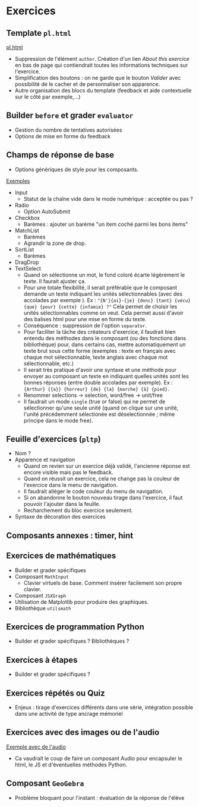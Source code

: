 # Exercices

## Template `pl.html`

[pl.html](apps/playexo/templates/playexo/pl.html)

* Suppression de l'élément `author`. Création d'un lien *About this exercice* en bas de page qui contiendrait toutes les informations techniques sur l'exercice.
* Simplification des boutons  : on ne garde que le bouton *Valider* avec possibilité de le cacher et de personnaliser son apparence.
* Autre organisation des blocs du template (feedback et aide contextuelle sur le côté par exemple,...) 

## Builder `before` et grader `evaluator`

- Gestion du nombre de tentatives autorisées
- Options de mise en forme du feedback

## Champs de réponse de base

- Options génériques de style pour les composants.

[Exemples](https://pl.u-pem.fr/activity/play/256/)

- Input
  - Statut de la chaîne vide dans le mode numérique : acceptée ou pas ?
- Radio
  - Option AutoSubmit
- Checkbox
  - Barèmes : ajouter un barème "un item coché parmi les bons items"
- MatchList
  - Barèmes
  - Agrandir la zone de drop.
- SortList
  - Barèmes
- DragDrop
- TextSelect
  - Quand on sélectionne un mot, le fond coloré écarte légèrement le texte. Il faurait ajuster ça.
  - Pour une totale flexibilité, il serait préférable que le composant demande un texte indiquant les unités sélectionnables (avec des accolades par exemple ). Ex : `"{N'}{ai}-{je} {donc} {tant} {vécu} {que} {pour} {cette} {infamie} ?"`
  Cela permet de choisir les unités sélectionnables comme on veut. Cela permet aussi d'avoir des balises html pour une mise en forme du texte.
  - Conséquence : suppression de l'option `separator`.
  - Pour faciliter la tâche des créateurs d'exercice, il faudrait bien entendu des méthodes dans le composant (ou des fonctions dans bibliothèque) pour, dans certains cas, mettre automatiquement un texte brut sous cette forme (exemples : texte en français avec chaque mot sélectionnable, texte anglais avec chaque mot sélectionnable, etc.)
  - Il serait très pratique d'avoir une syntaxe et une méthode pour envoyer au composant un texte en indiquant quelles unités sont les bonnes réponses (entre double accolades par exemple). Ex :  `{Arthur} {{a}} {horreur} {de} {la} {marche} {à} {pied}.`
  - Renommer selections -> selection, word/free -> unit/free
  - Il faudrait un mode `single` (true or false) qui ne permet de sélectionner qu'une seule unité (quand on clique sur une unité, l'unité précédemment sélectionée est déselectionnée ; même principe dans le mode free).

## Feuille d'exercices (`pltp`)

- Nom ?
- Apparence et navigation
  - Quand on revien sur un exercice déjà validé, l'ancienne réponse est encore visible mais pas le feedback.
  - Quand on réussit un exercice, cela ne change pas la couleur de l'exercice dans le menu de navigation.
  - Il faudrait alléger le code couleur du menu de navigation.
  - Si on abandonne le bouton nouveau tirage dans l'exercice, il faut pouvoir l'ajouter dans la feuille.
  - Recharchement du bloc exercice seulement.
- Syntaxe de décoration des exercices


## Composants annexes : timer, hint


## Exercices de mathématiques

- Builder et grader spécifiques
- Composant `MathInput`
  - Clavier virtuels de base. Comment insérer facilement son propre clavier.
- Composant `JSXGraph`
- Utilisation de Matplotlib pour produire des graphiques.
- Bibliothèque `utilsmath`

## Exercices de programmation Python

- Builder et grader spécifiques ? Bibliothèques ?

## Exercices à étapes

- Builder et grader spécifiques ?

## Exercices répétés ou Quiz

- Enjeux : tirage d'exercices différents dans une série, intégration possible dans une activité de type ancrage mémoriel

## Exercices avec des images ou de l'audio

[Exemple avec de l'audio](https://pl.u-pem.fr/filebrowser/option?name=test_pl&path=Yggdrasil/Languages/English/listening_numbers.pl)
- Ca vaudrait le coup de faire un composant Audio pour encapsuler le html, le JS et d'éventuelles méthodes Python.

## Composant `GeoGebra`

- Problème bloquant pour l'instant : évaluation de la réponse de l'élève
